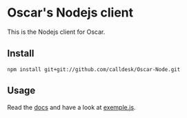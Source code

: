Oscar's Nodejs client
==================

This is the Nodejs client for Oscar.

Install
-------

	npm install git+git://github.com/calldesk/Oscar-Node.git

Usage
-----

Read the [docs](http://oscar.calldesk.fr/documentation.html) and have a look at [exemple.js](https://github.com/calldesk/Oscar-Node/blob/master/example.js).

